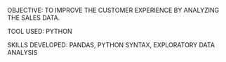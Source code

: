 OBJECTIVE: TO IMPROVE THE CUSTOMER EXPERIENCE BY ANALYZING THE SALES DATA.

TOOL USED: PYTHON 

SKILLS DEVELOPED: PANDAS, PYTHON SYNTAX, EXPLORATORY DATA ANALYSIS
